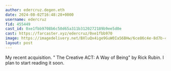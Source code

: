 ```yaml
---
author: edercruz.degen.eth
date: 2024-08-02T16:48:28+0000
username: edercruz
fid: 455449
cast_id: 0xe1fbb9708b6c50d65a311b3120272189b9ee5d0e
cast: https://farcaster.xyz/edercruz/0xe1fbb970
image: https://imagedelivery.net/BXluQx4ige9GuW0Ia56BHw/6ce86c4e-8d7b-403b-9901-c50b5c441600/original
layout: post
---
```


My recent acquisition.
" The Creative ACT: A Way of Being" by Rick Rubin.
I plan to start reading it soon.

<img src='https://imagedelivery.net/BXluQx4ige9GuW0Ia56BHw/6ce86c4e-8d7b-403b-9901-c50b5c441600/original' alt='' referrerpolicy='no-referrer'/>
